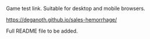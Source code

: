Game test link. Suitable for desktop and mobile browsers.

https://deganoth.github.io/sales-hemorrhage/

Full README file to be added.
